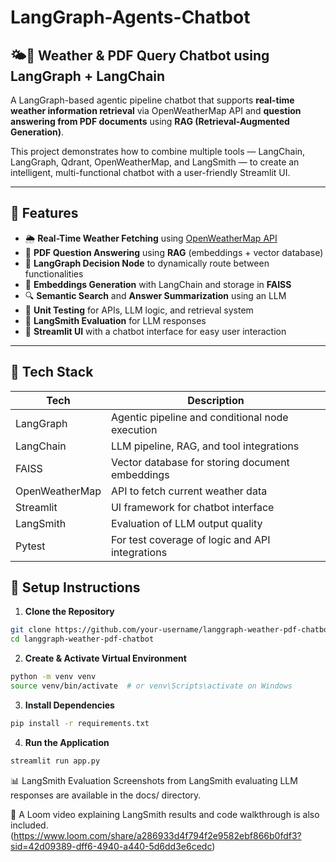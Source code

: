 # LangGraph-Agents-Chatbot
## 🌤️📄 Weather & PDF Query Chatbot using LangGraph + LangChain

A LangGraph-based agentic pipeline chatbot that supports **real-time weather information retrieval** via OpenWeatherMap API and **question answering from PDF documents** using **RAG (Retrieval-Augmented Generation)**.

This project demonstrates how to combine multiple tools — LangChain, LangGraph, Qdrant, OpenWeatherMap, and LangSmith — to create an intelligent, multi-functional chatbot with a user-friendly Streamlit UI.

---

## 🔧 Features

- 🌦️ **Real-Time Weather Fetching** using [OpenWeatherMap API](https://openweathermap.org/api)
- 📄 **PDF Question Answering** using **RAG** (embeddings + vector database)
- 🧠 **LangGraph Decision Node** to dynamically route between functionalities
- 🧬 **Embeddings Generation** with LangChain and storage in **FAISS**
- 🔍 **Semantic Search** and **Answer Summarization** using an LLM
- 🧪 **Unit Testing** for APIs, LLM logic, and retrieval system
- 🧪 **LangSmith Evaluation** for LLM responses
- 💬 **Streamlit UI** with a chatbot interface for easy user interaction

---

## 🧰 Tech Stack

| Tech           | Description                                      |
|----------------|--------------------------------------------------|
| LangGraph      | Agentic pipeline and conditional node execution  |
| LangChain      | LLM pipeline, RAG, and tool integrations         |
| FAISS          | Vector database for storing document embeddings  |
| OpenWeatherMap | API to fetch current weather data                |
| Streamlit      | UI framework for chatbot interface               |
| LangSmith      | Evaluation of LLM output quality                 |
| Pytest         | For test coverage of logic and API integrations  |


## 🚀 Setup Instructions

1. **Clone the Repository**

```bash
git clone https://github.com/your-username/langgraph-weather-pdf-chatbot.git
cd langgraph-weather-pdf-chatbot
```

2. **Create & Activate Virtual Environment**

```bash
python -m venv venv
source venv/bin/activate  # or venv\Scripts\activate on Windows
```

3. **Install Dependencies**

```bash
pip install -r requirements.txt
```

4. **Run the Application**

```bash
streamlit run app.py
```


📊 LangSmith Evaluation
Screenshots from LangSmith evaluating LLM responses are available in the docs/ directory.

🎥 A Loom video explaining LangSmith results and code walkthrough is also included.
(https://www.loom.com/share/a286933d4f794f2e9582ebf866b0fdf3?sid=42d09389-dff6-4940-a440-5d6dd3e6cedc)
